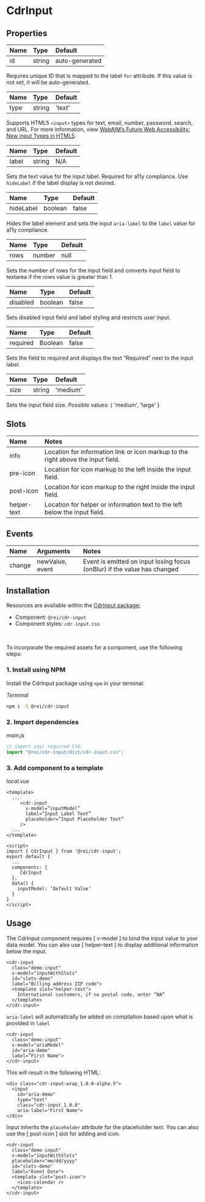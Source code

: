 # CdrInput

## Properties

| Name | Type   | Default        |
|:-----|:-------|:---------------|
| id   | string | auto-generated |

Requires unique ID that is mapped to the label `for` attribute.  If this value is not set, it will be auto-generated.

| Name | Type   | Default |
|:-----|:-------|:--------|
| type | string | 'text'  |

Supports HTML5 `<input>` types for text, email, number, password, search, and URL. For more information, view [WebAIM’s Future Web Accessibility: New input Types in HTML5](https://webaim.org/blog/future-web-accessibility-new-input-types-in-html5/).

| Name | Type   | Default |
|:------|:-------|:-------|
| label | string | N/A    |

Sets the text value for the input label.  Required for a11y compliance.  Use `hideLabel` if the label display is not desired.

| Name      | Type    | Default |
|:----------|:--------|:--------|
| hideLabel | boolean | false   |

Hides the label element and sets the input `aria-label` to the `label` value for a11y compliance.

| Name    | Type    | Default |
|:--------|:--------|:--------|
| rows    | number  | null    |

Sets the number of rows for the input field and converts input field to textarea if the rows value is greater than 1.

| Name      | Type    | Default |
|:----------|:--------|:--------|
| disabled  | boolean | false   |

Sets disabled input field and label styling and restricts user input.

| Name      | Type    | Default |
|:----------|:--------|:--------|
| required  | Boolean | false   |

Sets the field to required and displays the text “Required” next to the input label.

| Name      | Type    | Default |
|:----------|:--------|:---------|
| size      | string  | 'medium' |

Sets the input field size. Possible values: { 'medium', 'large' }


## Slots

| Name  | Notes |
|:-----|:-------|
| info | Location for information link or icon markup to the right above the input field. |
| pre-icon | Location for icon markup to the left inside the input field.  |
| post-icon | Location for icon markup to the right inside the input field. |
| helper-text | Location for helper or information text to the left below the input field. |

## Events

| Name | Arguments | Notes |
|:-----|:----------|:------|
| change | newValue, event | Event is emitted on input losing focus (onBlur) if the value has changed |

## Installation

Resources are available within the [CdrInput package:](https://www.npmjs.com/search?q=cdr-input)

- Component: `@rei/cdr-input`
- Component styles: `cdr-input.css`

<br />

To incorporate the required assets for a component, use the following steps:

### 1. Install using NPM

Install the CdrInput package using `npm` in your terminal:

_Terminal_

```bash
npm i -S @rei/cdr-input
```

### 2. Import dependencies

_main.js_

```javascript
// import your required CSS.
import "@rei/cdr-input/dist/cdr-input.css";
```

### 3. Add component to a template

_local.vue_

```vue
<template>
  ...
     <cdr-input
       v-model=”inputModel”
       label=”Input Label Text”
       placeholder=”Input Placeholder Text”
     />
  ...
</template>

<script>
import { CdrInput } from '@rei/cdr-input';
export default {
  ...
  components: {
     CdrInput
  },
  data() {
    inputModel: ‘Default Value’
  }
}
</script>
```

## Usage

The CdrInput component requires [ v-model ] to bind the input value to your data model.  You can also use   [ helper-text ] to display additional information below the input.

```vue
<cdr-input
  class="demo-input"
  v-model="inputWithSlots"
  id="slots-demo"
  label="Billing address ZIP code">
  <template slot="helper-text">
    International customers, if no postal code, enter “NA”
  </template>
</cdr-input>
```

`aria-label` will automatically be added on compilation based upon what is provided in `label`

```vue
<cdr-input
  class="demo-input"
  v-model="ariaModel"
  id="aria-demo"
  label=”First Name">
</cdr-input>
```

This will result in the following HTML:

```vue
<div class="cdr-input-wrap_1.0.0-alpha.5">
  <input
    id="aria-demo"
    type="text"
    class="cdr-input_1.0.0"
    aria-label="First Name">
</div>
```

Input inherits the `placeholder` attribute for the placeholder text. You can also use the [ post-icon ] slot for adding and icon.

```vue
<cdr-input
  class="demo-input"
  v-model="inputWithSlots"
  placeholder="mm/dd/yyyy"
  id="slots-demo"
  label="Event Date">
  <template slot="post-icon">
    <icon-calendar />
  </template>
</cdr-input>
```
